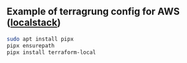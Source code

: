 ## Example of terragrung config for AWS ([localstack](https://docs.localstack.cloud/getting-started/installation))
```bash
sudo apt install pipx
pipx ensurepath
pipx install terraform-local
```
